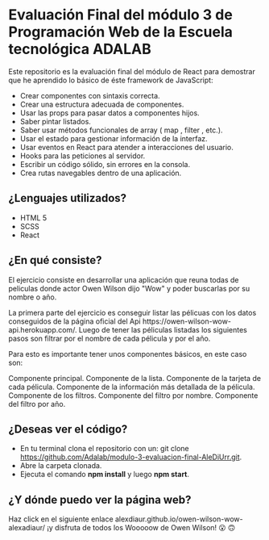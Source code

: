 # Evaluación Final del módulo 3 de Programación Web de la Escuela tecnológica ADALAB

Este repositorio es la evaluación final del módulo de React para demostrar que he aprendido lo básico de éste framework de JavaScript:

- Crear componentes con sintaxis correcta.
- Crear una estructura adecuada de componentes.
- Usar las props para pasar datos a componentes hijos.
- Saber pintar listados.
- Saber usar métodos funcionales de array ( map , filter , etc.).
- Usar el estado para gestionar información de la interfaz.
- Usar eventos en React para atender a interacciones del usuario.
- Hooks para las peticiones al servidor.
- Escribir un código sólido, sin errores en la consola.
- Crea rutas navegables dentro de una aplicación.

## ¿Lenguajes utilizados?

- HTML 5
- SCSS
- React

## ¿En qué consiste?

El ejercicio consiste en desarrollar una aplicación que reuna todas de peliculas donde actor Owen Wilson dijo "Wow" y poder buscarlas por su nombre o año.

La primera parte del ejercicio es conseguir listar las pélicuas con los datos conseguidos de la página oficial del Api https://owen-wilson-wow-
api.herokuapp.com/. Luego de tener las péliculas listadas los siguientes pasos son filtrar por el nombre de cada pélicula y por el año.

Para esto es importante tener unos componentes básicos, en este caso son: 

Componente principal.
Componente de la lista.
Componente de la tarjeta de cada pélicula. 
Componente de la información más detallada de la pélicula.
Componente de los filtros. 
Componente del filtro por nombre.
Componente del filtro por año.

## ¿Deseas ver el código?

- En tu terminal clona el repositorio con un: git clone https://github.com/Adalab/modulo-3-evaluacion-final-AleDiUrr.git.
- Abre la carpeta clonada.
- Ejecuta el comando **npm install** y luego **npm start**.

## ¿Y dónde puedo ver la página web?

Haz click en el siguiente enlace alexdiaur.github.io/owen-wilson-wow-alexadiaur/ ¡y disfruta de todos los Wooooow de Owen Wilson! :open_mouth: :upside_down_face:  

